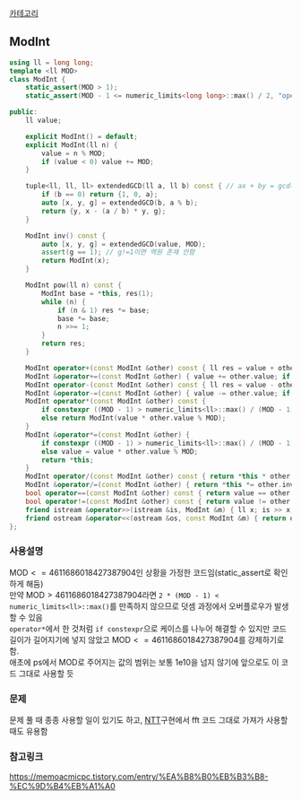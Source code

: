 [카테고리](/README.md)
## ModInt
```cpp
using ll = long long;
template <ll MOD>
class ModInt {
    static_assert(MOD > 1);
    static_assert(MOD - 1 <= numeric_limits<long long>::max() / 2, "operator+ 수정해야 함");

public:
    ll value;

    explicit ModInt() = default;
    explicit ModInt(ll n) {
        value = n % MOD;
        if (value < 0) value += MOD;
    }

    tuple<ll, ll, ll> extendedGCD(ll a, ll b) const { // ax + by = gcd(a, b)
        if (b == 0) return {1, 0, a};
        auto [x, y, g] = extendedGCD(b, a % b);
        return {y, x - (a / b) * y, g};
    }

    ModInt inv() const {
        auto [x, y, g] = extendedGCD(value, MOD);
        assert(g == 1); // g!=1이면 역원 존재 안함
        return ModInt(x);
    }

    ModInt pow(ll n) const {
        ModInt base = *this, res(1);
        while (n) {
            if (n & 1) res *= base;
            base *= base;
            n >>= 1;
        }
        return res;
    }

    ModInt operator+(const ModInt &other) const { ll res = value + other.value; if (res >= MOD) res -= MOD; return ModInt(res); }
    ModInt &operator+=(const ModInt &other) { value += other.value; if (value >= MOD) value -= MOD; return *this; }
    ModInt operator-(const ModInt &other) const { ll res = value - other.value; if (res < 0) res += MOD; return ModInt(res); }
    ModInt &operator-=(const ModInt &other) { value -= other.value; if (value < 0) value += MOD; return *this; }
    ModInt operator*(const ModInt &other) const {
        if constexpr ((MOD - 1) > numeric_limits<ll>::max() / (MOD - 1)) return ModInt(ll(__int128(value) * other.value % MOD));
        else return ModInt(value * other.value % MOD);
    }
    ModInt &operator*=(const ModInt &other) {
        if constexpr ((MOD - 1) > numeric_limits<ll>::max() / (MOD - 1)) value = ll(__int128(value) * other.value % MOD);
        else value = value * other.value % MOD;
        return *this;
    }
    ModInt operator/(const ModInt &other) const { return *this * other.inv(); }
    ModInt &operator/=(const ModInt &other) { return *this *= other.inv(); }
    bool operator==(const ModInt &other) const { return value == other.value; }
    bool operator!=(const ModInt &other) const { return value != other.value; }
    friend istream &operator>>(istream &is, ModInt &m) { ll x; is >> x; m = ModInt(x); return is; }
    friend ostream &operator<<(ostream &os, const ModInt &m) { return os << m.value; }
};
```

### 사용설명
$\text{MOD} <= 4611686018427387904$인 상황을 가정한 코드임(static_assert로 확인하게 해둠)   
만약 $\text{MOD} > 4611686018427387904$라면 `2 * (MOD - 1) < numeric_limits<ll>::max()`를 만족하지 않으므로 덧셈 과정에서 오버플로우가 발생할 수 있음   
`operator*`에서 한 것처럼 `if constexpr`으로 케이스를 나누어 해결할 수 있지만 코드 길이가 길어지기에 넣지 않았고 $\text{MOD} <= 4611686018427387904$를 강제하기로 함.   
애초에 ps에서 $\text{MOD}$로 주어지는 값의 범위는 보통 1e10을 넘지 않기에 앞으로도 이 코드 그대로 사용할 듯

### 문제
[]()
문제 풀 때 종종 사용할 일이 있기도 하고, [NTT](/수학/NTT.md#ntt-number-theoretic-transform)구현에서 fft 코드 그대로 가져가 사용할 때도 유용함   

### 참고링크
https://memoacmicpc.tistory.com/entry/%EA%B8%B0%EB%B3%B8-%EC%9D%B4%EB%A1%A0   